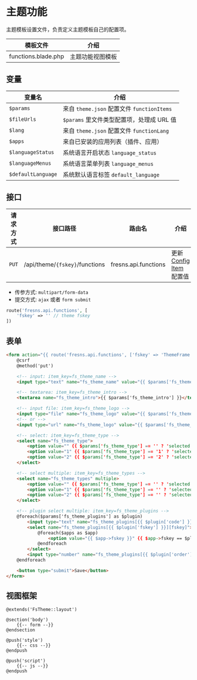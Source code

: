 # 主题功能

主题模板设置文件，负责定义主题模板自己的配置项。

| 模板文件 | 介绍 |
| --- | --- |
| functions.blade.php | 主题功能视图模板 |

## 变量

| 变量名 | 介绍 |
| --- | --- |
| `$params` | 来自 `theme.json` 配置文件 `functionItems` |
| `$fileUrls` | `$params` 里文件类型配置项，处理成 URL 值 |
| `$lang` | 来自 `theme.json` 配置文件 `functionLang` |
| `$apps` | 来自已安装的应用列表（插件、应用） |
| `$languageStatus` | 系统语言开启状态 `language_status` |
| `$languageMenus` | 系统语言菜单列表 `language_menus` |
| `$defaultLanguage` | 系统默认语言标签 `default_language` |

## 接口

| 请求方式 | 接口路径 | 路由名 | 介绍 |
| --- | --- | --- | --- |
| `PUT` | /api/theme/`{fskey}`/functions | fresns.api.functions | 更新 [Config Item](https://docs.fresns.com/open-source/database/systems/configs.html) 配置值 |

- 传参方式: `multipart/form-data`
- 提交方式: `ajax` 或者 `form submit`

```php
route('fresns.api.functions', [
    'fskey' => '' // theme fskey
])
```

## 表单

```html
<form action="{{ route('fresns.api.functions', ['fskey' => 'ThemeFrame']) }}" method="post" enctype="multipart/form-data">
    @csrf
    @method('put')

    <!-- input: item_key=fs_theme_name -->
    <input type="text" name="fs_theme_name" value="{{ $params['fs_theme_name'] }}">

    <!-- textarea: item_key=fs_theme_intro -->
    <textarea name="fs_theme_intro">{{ $params['fs_theme_intro'] }}</textarea>

    <!-- input file: item_key=fs_theme_logo -->
    <input type="file" name="fs_theme_logo" value="{{ $params['fs_theme_logo'] }}">
    <!-- or -->
    <input type="url" name="fs_theme_logo" value="{{ $params['fs_theme_logo'] }}">

    <!-- select: item_key=fs_theme_type -->
    <select name="fs_theme_type">
        <option value="" {{ $params['fs_theme_type'] == '' ? 'selected' : '' }}>Null</option>
        <option value="1" {{ $params['fs_theme_type'] == '1' ? 'selected' : '' }}>One</option>
        <option value="2" {{ $params['fs_theme_type'] == '2' ? 'selected' : '' }}>Two</option>
    </select>

    <!-- select multiple: item_key=fs_theme_types -->
    <select name="fs_theme_types" multiple>
        <option value="" {{ $params['fs_theme_type'] == '' ? 'selected' : '' }}>Null</option>
        <option value="1" {{ $params['fs_theme_type'] == '' ? 'selected' : '' }}>One</option>
        <option value="2" {{ $params['fs_theme_type'] == '' ? 'selected' : '' }}>Two</option>
    </select>

    <!-- plugin select multiple: item_key=fs_theme_plugins -->
    @foreach($params['fs_theme_plugins'] as $plugin)
        <input type="text" name="fs_theme_plugins[{{ $plugin['code'] }}][code]">
        <select name="fs_theme_plugins[{{ $plugin['fskey'] }}][fskey]">
            @foreach($apps as $app)
                <option value="{{ $app->fskey }}" {{ $app->fskey == $plugin['fskey'] ? 'selected' : '' }}>{{ $app->name }}</option>
            @endforeach
        </select>
        <input type="number" name="fs_theme_plugins[{{ $plugin['order'] }}][order]">
    @endforeach

    <button type="submit">Save</button>
</form>
```

## 视图框架

```blade
@extends('FsTheme::layout')

@section('body')
    {{-- form --}}
@endsection

@push('style')
    {{-- css --}}
@endpush

@push('script')
    {{-- js --}}
@endpush
```
